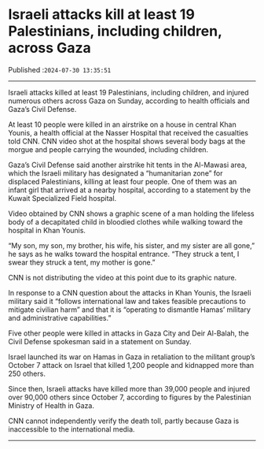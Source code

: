 # Israeli attacks kill at least 19 Palestinians, including children, across Gaza

Published :`2024-07-30 13:35:51`

---

Israeli attacks killed at least 19 Palestinians, including children, and injured numerous others across Gaza on Sunday, according to health officials and Gaza’s Civil Defense.

At least 10 people were killed in an airstrike on a house in central Khan Younis, a health official at the Nasser Hospital that received the casualties told CNN. CNN video shot at the hospital shows several body bags at the morgue and people carrying the wounded, including children.

Gaza’s Civil Defense said another airstrike hit tents in the Al-Mawasi area, which the Israeli military has designated a “humanitarian zone” for displaced Palestinians, killing at least four people. One of them was an infant girl that arrived at a nearby hospital, according to a statement by the Kuwait Specialized Field hospital.

Video obtained by CNN shows a graphic scene of a man holding the lifeless body of a decapitated child in bloodied clothes while walking toward the hospital in Khan Younis.

“My son, my son, my brother, his wife, his sister, and my sister are all gone,” he says as he walks toward the hospital entrance. “They struck a tent, I swear they struck a tent, my mother is gone.”

CNN is not distributing the video at this point due to its graphic nature.

In response to a CNN question about the attacks in Khan Younis, the Israeli military said it “follows international law and takes feasible precautions to mitigate civilian harm” and that it is “operating to dismantle Hamas’ military and administrative capabilities.”

Five other people were killed in attacks in Gaza City and Deir Al-Balah, the Civil Defense spokesman said in a statement on Sunday.

Israel launched its war on Hamas in Gaza in retaliation to the militant group’s October 7 attack on Israel that killed 1,200 people and kidnapped more than 250 others.

Since then, Israeli attacks have killed more than 39,000 people and injured over 90,000 others since October 7, according to figures by the Palestinian Ministry of Health in Gaza.

CNN cannot independently verify the death toll, partly because Gaza is inaccessible to the international media.

---

